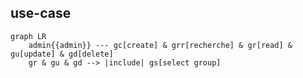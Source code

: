 ## use-case
```mermaid
graph LR
    admin{{admin}} --- gc[create] & grr[recherche] & gr[read] & gu[update] & gd[delete]
    gr & gu & gd --> |include| gs[select group]
```
